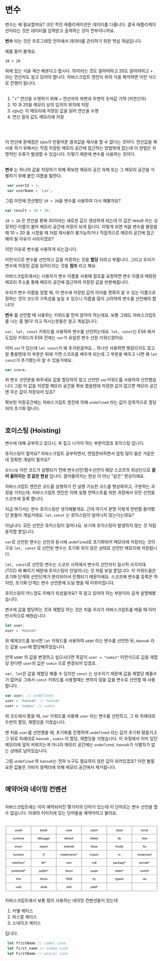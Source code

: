 # 변수

변수는 왜 필요할까요? 크던 작던 애플리케이션은 데이터를 다룹니다.
결국 애플리케이션이라는 것은 데이터를 입력받고 출력하는 것이 전부이니까요.

**변수** 라는 것은 프로그래밍 언어에서 데이터를 관리하기 위한 핵심 개념입니다. 

예를 들어 볼게요.

```
10 + 20
```

위에 있는 식을 계산 해본다고 합시다. 10이라는 것도 알아야하고 20도 알아야하고 + 라는 연산자도 알고 있어야 합니다. 자바스크립트 엔진이 위의 식을 해석하면 이런 식으로 진행이 됩니다.
<br>
<br>
1. "+" 연산을 수행하기 위해 + 연산자의 좌변과 우변의 숫자값 기억 (피연산자)
2. 10 과 20을 메모리 상의 임의의 위치에 저장
3. cpu는 이 메모리에 저장된 값을 읽어 연산을 수행
4. 연산 결과 값도 메모리에 저장
<br>
<br>


이 연산에 문제점은 cpu가 만들어준 결과값을 재사용 할 수 없다는 것이다.
연산값을 재사용 하기 위해서는 직접 저장된 메모리 공간에 접근하는 방법밖에 없는데 이 방법은 치명적인 오류가 발생할 수 있습니다.
이렇기 때문에 변수를 사용하는 것이다.
<br>
<br>

**변수** 는 하나의 값을 저장하기 위해 확보한 메모리 공간 자체 또는 그 메모리 공간을 식별하기 위해 붙인 이름을 말한다.

```js
 var userId = 1;
 var userName = 'Lee';
```


그럼 이전에 연산했던 `10 + 20`을 변수를 사용하여 다시 해볼까요?

```js
var result = 10 + 20;
```
`10 + 20` 은 연산을 통해 30이라는 새로운 값으 생성하게 되는데 이 값은 result 라는 상징적인 이름이 붙어 메모리 공간에 저장이 되게 됩니다. 이렇게 되면 처음 변수를 몰랐을 때 10 + 20 을 시켰을 때 처럼 재사용이 불가능하거나 직접적으로 메모리 공간에 접근해야 될 이유가 사라지겠죠?

이런 이유로 변수를 사용하게 되는겁니다.

이런식으로 변수를 선언하고 값을 저장하는 것을 **할당** 이라고 부릅니다. 그리고 우리가 변수에 저장된 값을 읽어드리는 것을 **참조** 라고 해요.

자바스크립트에서는 사용자가 변수 이름을 사용해 참조를 요청하면 변수 이름과 매핑된 메모리 주소를 통해 메모리 공간에 접근하여 저장된 값을 반환해줍니다.

우리가 변수 이름을 정할 때, 이 변수에 저장된 값의 의미를 명확히 알 수 있는 이름으로 정하는 것이 코드의 가독성을 높일 수 있으니 이름을 많이 고려하여 변수를 선언해야 합니다!


**변수** 를 선언할 때 사용하는 키워드를 먼저 알아야 하는데요. 보통 그래도 자바스크립트를 나는 좀 했다! 라고 하시는분들은 알고 계실겁니다.

`var, let, const` 키워드를 사용하여 변수를 선언하는데요. `let, const`는 ES6 에서 도입된 키워드라 ES6 전에는 `var`가 유일한 변수 선원 키워드였어요.

이미 `var`가 있는데 `let const`가 왜 추가된걸까요... 하나만 사용하면 헷갈리지도 않고 참 좋을텐데 이 부분은 뒤에 가면 스코프를 배우게 되는데 그 부분을 배우고 나면 왜 `let const`가 추가됐는지 알 수 있을거에요.

```js
var score;
```

위 변수 선언문을 봐주세요 값을 할당하지 않고 선언만 `var`키워드를 사용하여 선언했습니다 그럼 이 값을 저장할 메모리 공간을 확보 했을텐데 저장한 값이 없으면 메모리 공간엔 무슨 값이 저장되어 있죠?

확보된 저장공간에는 자바스크립트 엔진에 의해 `undefined` 라는 값이 암묵적으로 할당되어 초기화 됩니다.
<br>
<br>

## 호이스팅 (Hoisting)

변수에 대해 공부하고 있으니, 꼭 짚고 나가야 하는 부분이겠죠 호이스팅 입니다. 

호이스팅이 뭘까요? 자바스크립트 공부하면서, 면접준비하면서 엄청 많이 들은 거같은데 정확한 개념이 뭘까요?

`호이스팅` 이란 코드가 실행되기 전에 변수선언/함수선언이 해당 스코프의 최상단으로 ****끌어 올려지는 것 같은 현상**** 입니다.
끌어올려지는 현상 이 아닌 "같은" 현상이에요.

자바스크립트 엔진은 코드를 실행하기 전 실행 가능한 코드를 형상화하고, 구분하는 과정을 거치는데. 자바스크립트 엔진은 이때 실행 컨텍스트를 위한 과정에서 모든 선언을 스코프에 등록 합니다.

지금 여기서는 변수 호이스팅만 생각해볼게요.
근데 여기서 분명 이렇게 한번쯤 들어봤던 분들이 계실거에요. `let,const` 는 호이스팅이 일어나지 않는다는데요?

아닙니다. 모든 선언은 호이스팅이 일어나요.
보기에 호이스팅이 발생하지 않는 것 처럼 동작할 뿐입니다.

`var`로 선언된 변수는 선언과 동시에 `undefined`로 초기화되어 메모리에 저장되는 것이구요
`let, const` 로 선언된 변수는 초기화 되지 않은 상태로 선언만 메모리에 저장됩니다.

`let, const`로 선언된 변수는 스코프 시작에서 변수의 선언까지 일시적 사각지대 (TDZ) 에 빠지기 때문에 호이스팅이 안일어나는 것 처럼 보일 뿐입니다. 이 키워드들은 초기화 단계와 선언단계가 분리되어서 진행되기 때문이에요. 스코프에 변수를 등록은 하지만, 초기화 단계는 변수 선언문에 도달 했을 때 이루어집니다.

호이스팅이 어느정도 이해가 되셨을까요? 꼭 알고 있어야 하는 부분이라 길게 설명해봤습니다.

변수에 값을 할당하는 것과 재할당 하는 것은 처음 우리가 자바스크립트를 배울 때 이미 반사적으로 배웠습니다.

```js
let user;
user = 'Hannah'
```

위 예제코드를 보시면 `let` 키워드를 사용하여 user 라는 변수를 선언한 뒤, `Hannah` 라는 값을 `user`에 할당해주었습니다.

만약 user 의 값을 변경하고 싶으시다면 똑같이 `user = "sumin"` 이런식으로 값을 재할당 한다면 `user`의 값은 `sumin` 으로 변경되어 있겠죠.

`var, let`은 값을 재할당 해줄 수 있지만 `const` 는 상수이기 때문에 값을 재할당 해줄수가 없어요 그래서 `const` 키워드를 사용할때는 변하지 않을 값을 변수로 선언할 때 사용합니다.

```js
var user; // undefined
user = 'hannah' // hannah
user = 'sumin' // sumin
```

위 코드에서 봤을 때, `var` 키워드를 사용해 `user` 라는 변수를 선언하고, 그 뒤 차례대로 두번의 할당, 재할당을 거쳤습니다.

맨 처음 `user`를 선언했을 때, 초기화를 진행하며 `undefined` 라는 값이 초기화 됐을거고 그 뒤로 차례대로 `hannah` , `sumin` 이 할당, 재할당을 거쳤습니다. 이 과정에서 이미 있던 메모리에 덮어 씌워지는게 아니라 메모리 공간에는 `undefined`, `hannah`가 식별자가 없는 상태로 남아있습니다.

그럼 `undefined` 와 `hannah`는 전혀 누구도 필요하지 않은 값이 되어있겠죠? 이런 불필요한 값들은 가비지 컬렉터에 의해 메모리 공간에서 제거됩니다. 
<br>
<br>

## 예약어와 네이밍 컨벤션
<br>
자바스크립트에는 이미 예약되어진 몇가지의 단어가 있는데 이 단어로는 변수 선언을 할 수 없습니다. 아래의 이미지에 있는 단어들을 예약어라고 불러요.
<br>
<br>

![](2023-10-08-22-21-00.png)


자바스크립트에서 보통 많이 사용하는 네이밍 컨벤션들이 있는데
1. 카멜 케이스
2. 파스칼 케이스
3. 스네이크 케이스

입니다.

```js
 let fristName // camel case
 let first_name // snake case
 let FirstName // pascal case
```
